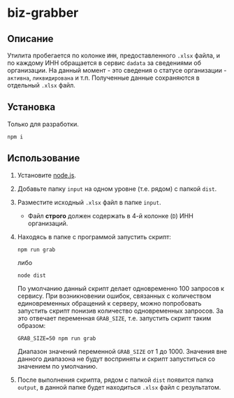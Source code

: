 # biz-grabber

## Описание

Утилита пробегается по колонке `ИНН`, предоставленного `.xlsx` файла, и по каждому ИНН обращается в сервис  `dadata` за сведениями об организации. На данный момент - это сведения о статусе организации - `активна`, `ликвидирована` и т.п. Полученные данные сохраняются в отдельный `.xlsx` файл.

## Установка

Только для разработки.

```shell
npm i
```

## Использование

1. Установите [node.js](https://nodejs.org/en).
2. Добавьте папку `input` на одном уровне (т.е. рядом) с папкой `dist`.
3. Разместите исходный `.xlsx` файл в папке `input`.
   * Файл **строго** должен содержать в 4-й колонке (`D`) ИНН организаций.
4. Находясь в папке с программой запустить скрипт:

   ```shell
   npm run grab
   ```
   либо
   
   ```shell
   node dist
   ```

   По умолчанию данный скрипт делает одновременно 100 запросов к сервису. При возникновении ошибок, связанных с количеством единовременных обращений к серверу, можно попробовать запустить скрипт понизив количество одновременных запросов. За это отвечает переменная `GRAB_SIZE`, т.е. запустить скрипт таким образом:

   ```shell
   GRAB_SIZE=50 npm run grab
   ```

   Диапазон значений переменной `GRAB_SIZE` от 1 до 1000. Значения вне данного диапазона не будут восприняты и скрипт запуститься со значением по умолчанию.
5. После выполнения скрипта, рядом с папкой `dist` появится папка `output`, в данной папке будет находиться `.xlsx` файл с результатом.
